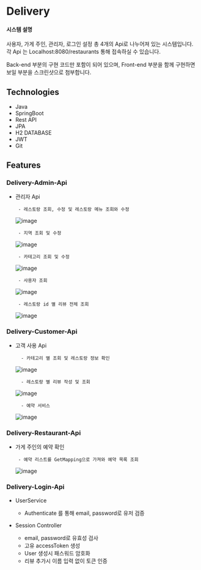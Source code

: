# Delivery


#### 시스템 설명

사용자, 가게 주인, 관리자, 로그인 설정 총 4개의 Api로 나누어져 있는 시스템입니다.
각 Api 는 Localhost:8080/restaurants 통해 접속하실 수 있습니다.

Back-end 부분의 구현 코드만 포함이 되어 있으며, 
Front-end 부분을 함께 구현하면 보일 부분을 스크린샷으로 첨부합니다.

## Technologies

* Java
* SpringBoot
* Rest API
* JPA
* H2 DATABASE
* JWT
* Git


## Features

### Delivery-Admin-Api

 * 관리자 Api
 
 
 
        - 레스토랑 조회, 수정 및 레스토랑 메뉴 조회와 수정  
        
        
    
    ![image](https://user-images.githubusercontent.com/65394344/101315252-86f29d80-389d-11eb-9f3d-aa65d91c392f.png)  
    
        
        - 지역 조회 및 수정  
        
        
        
    ![image](https://user-images.githubusercontent.com/65394344/101315627-421b3680-389e-11eb-93ad-b8e7d5e7d85c.png)  
    
    

        - 카테고리 조회 및 수정  
        
        
        
    ![image](https://user-images.githubusercontent.com/65394344/101314975-0338b100-389d-11eb-9d1d-fc308c1cb231.png)  
    
    
    
        - 사용자 조회
        
        
    ![image](https://user-images.githubusercontent.com/65394344/101315713-7262d500-389e-11eb-8b93-0d5773c1a70e.png)
    
    
    
        - 레스토랑 id 별 리뷰 전체 조회
        
        
        
    ![image](https://user-images.githubusercontent.com/65394344/101315775-96beb180-389e-11eb-8e74-3db502d1c9b0.png)
       
   

### Delivery-Customer-Api

* 고객 사용 Api


        - 카테고리 별 조회 및 레스토랑 정보 확인
        
        
    ![image](https://user-images.githubusercontent.com/65394344/101317149-44cb5b00-38a1-11eb-8e9a-aeeda402a40a.png)
       
    
        - 레스토랑 별 리뷰 작성 및 조회
    
  
    ![image](https://user-images.githubusercontent.com/65394344/101317492-f5d1f580-38a1-11eb-8148-833190d13a90.png)
    
    
        - 예약 서비스
    
  
    ![image](https://user-images.githubusercontent.com/65394344/101317602-2023b300-38a2-11eb-9370-6aac79c47db5.png)


        

### Delivery-Restaurant-Api

 * 가게 주인의 예약 확인
 
        - 예약 리스트를 GetMapping으로 가져와 예약 목록 조회
    
    
    ![image](https://user-images.githubusercontent.com/65394344/101315940-e7cea580-389e-11eb-9180-5a7153e8726e.png)
    
    

### Delivery-Login-Api

 * UserService
 
    - Authenticate 를 통해 email, password로 유저 검증
  
 * Session Controller 
 
    - email, password로 유효성 검사
    - 고유 accessToken 생성
    - User 생성시 패스워드 암호화
    - 리뷰 추가시 이름 입력 없이 토큰 인증



